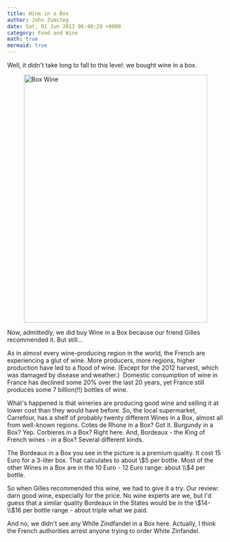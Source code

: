 ```yaml
---
title: Wine in a Box
author: John Zumsteg
date: Sat, 01 Jun 2013 06:40:29 +0000
category: Food and Wine
math: true
mermaid: true
---
```

Well, it didn't take long to fall to this level: we bought wine in a box.

<img style="display: block; margin-left: auto; margin-right: auto;" title="Box Wine.jpg" alt="Box Wine" src="http:/assets/images/2013/05/Box-Wine.jpg" width="427" height="576" border="0" class="alignright" />

Now, admittedly, we did buy Wine in a Box because our friend Gilles recommended it. But still...

As in almost every wine-producing region in the world, the French are experiencing a glut of wine. More producers, more regions, higher production have led to a flood of wine. (Except for the 2012 harvest, which was damaged by disease and weather.)  Domestic consumption of wine in France has declined some 20% over the last 20 years, yet France still produces some 7 billion(!!) bottles of wine.

What's happened is that wineries are producing good wine and selling it at lower cost than they would have before. So, the local supermarket, Carrefour, has a shelf of probably twenty different Wines in a Box, almost all from well-known regions. Cotes de Rhone in a Box? Got it. Burgundy in a Box? Yep. Corbieres in a Box? Right here. And, Bordeaux - the King of French wines - in a Box? Several different kinds.

The Bordeaux in a Box you see in the picture is a premium quality. It cost 15 Euro for a 3-liter box. That calculates to about \\$5 per bottle. Most of the other Wines in a Box are in the 10 Euro - 12 Euro range: about \\$4 per bottle.

So when Gilles recommended this wine, we had to give it a try. Our review: darn good wine, especially for the price. No wine experts are we, but I'd guess that a similar quality Bordeaux in the States would be in the \\$14-\\$16 per bottle range - about triple what we paid.

And no, we didn't see any White Zindfandel in a Box here. Actually, I think the French authorities arrest anyone trying to order White Zinfandel.
